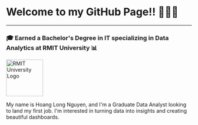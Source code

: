 # Welcome to my GitHub Page!! 👋👋👋

---

### 🎓 Earned a Bachelor's Degree in IT specializing in Data Analytics at RMIT University 📊

<img src="https://www.google.com/imgres?q=rmit%20university%20symbol&imgurl=https%3A%2F%2Fcdn.freebiesupply.com%2Flogos%2Flarge%2F2x%2Frmit-university-logo-png-transparent.png&imgrefurl=https%3A%2F%2Ffreebiesupply.com%2Flogos%2Frmit-university-logo%2F&docid=l1RWOzcj8KMH7M&tbnid=0vxNv_xwkyPxEM&vet=12ahUKEwi9nJiBweOPAxXni68BHQXDJmQQM3oECBYQAA..i&w=2400&h=2400&hcb=2&ved=2ahUKEwi9nJiBweOPAxXni68BHQXDJmQQM3oECBYQAA" alt="RMIT University Logo" width="100"/>

My name is Hoang Long Nguyen, and I'm a Graduate Data Analyst looking to land my first job. I'm interested in turning data into insights and creating beautiful dashboards.
